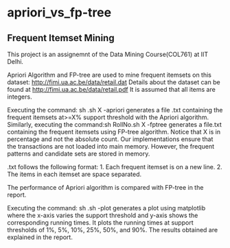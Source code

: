 # apriori_vs_fp-tree

## Frequent Itemset Mining

This project is an assignemnt of the Data Mining Course(COL761) at IIT Delhi.

Apriori Algorithm and FP-tree are used to mine frequent itemsets on this dataset: http://fimi.ua.ac.be/data/retail.dat
Details about the dataset can be found at http://fimi.ua.ac.be/data/retail.pdf
It is assumed that all items are integers.


Executing the command: sh <RollNo>.sh <inputfile> X -apriori <filename> generates a file <filename>.txt containing the frequent itemsets at>=X% support threshold with the Apriori algorithm. Similarly, executing the command:sh RollNo.sh <inputfile> X -fptree <filename> generates a file<filename>.txt containing the frequent itemsets using FP-tree algorithm. Notice that X is in percentage and not the absolute count. Our implementations ensure that the transactions are not loaded into main memory. However, the frequent patterns and candidate sets are stored in memory. 


<filename>.txt follows the following format: 
	1. Each frequent itemset is on a new line.
	2. The items in each itemset are space separated.


The performance of Apriori algorithm is compared with FP-tree in the report.

Executing the command: sh <RollNo>.sh <inputfile> -plot generates a plot using matplotlib where the x-axis varies the support threshold and y-axis shows the corresponding running times. It plots the running times at support thresholds of 1%, 5%, 10%, 25%, 50%, and 90%. The results obtained are explained in the report.
